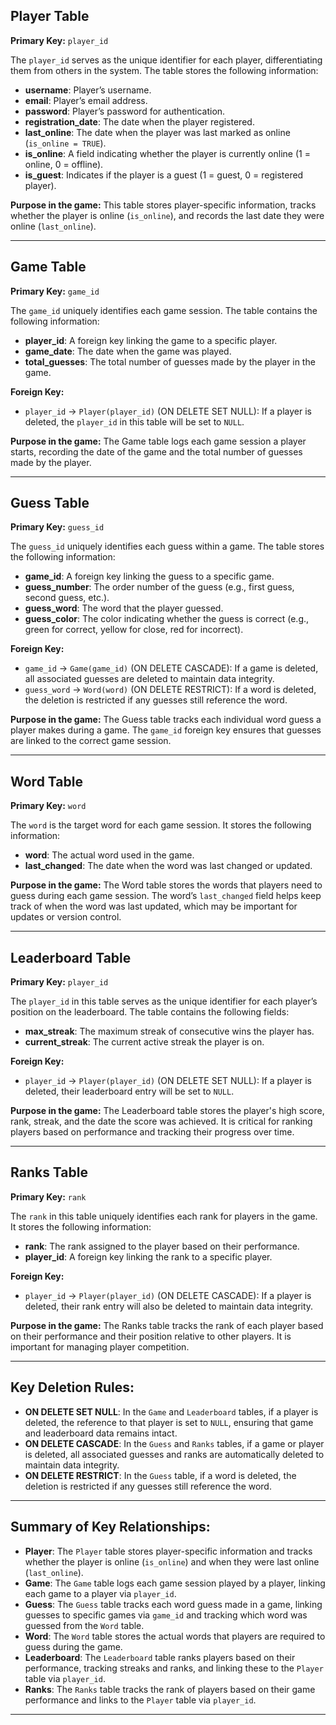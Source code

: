 ## Player Table

**Primary Key:** `player_id`

The `player_id` serves as the unique identifier for each player, differentiating them from others in the system. The table stores the following information:

- **username**: Player’s username.
- **email**: Player’s email address.
- **password**: Player’s password for authentication.
- **registration_date**: The date when the player registered.
- **last_online**: The date when the player was last marked as online (`is_online = TRUE`).
- **is_online**: A field indicating whether the player is currently online (1 = online, 0 = offline).
- **is_guest**: Indicates if the player is a guest (1 = guest, 0 = registered player).

**Purpose in the game:** This table stores player-specific information, tracks whether the player is online (`is_online`), and records the last date they were online (`last_online`).

---

## Game Table

**Primary Key:** `game_id`

The `game_id` uniquely identifies each game session. The table contains the following information:

- **player_id**: A foreign key linking the game to a specific player.
- **game_date**: The date when the game was played.
- **total_guesses**: The total number of guesses made by the player in the game.

**Foreign Key:**  
- `player_id` → `Player(player_id)` (ON DELETE SET NULL): If a player is deleted, the `player_id` in this table will be set to `NULL`.

**Purpose in the game:** The Game table logs each game session a player starts, recording the date of the game and the total number of guesses made by the player.

---

## Guess Table

**Primary Key:** `guess_id`

The `guess_id` uniquely identifies each guess within a game. The table stores the following information:

- **game_id**: A foreign key linking the guess to a specific game.
- **guess_number**: The order number of the guess (e.g., first guess, second guess, etc.).
- **guess_word**: The word that the player guessed.
- **guess_color**: The color indicating whether the guess is correct (e.g., green for correct, yellow for close, red for incorrect).

**Foreign Key:**  
- `game_id` → `Game(game_id)` (ON DELETE CASCADE): If a game is deleted, all associated guesses are deleted to maintain data integrity.
- `guess_word` → `Word(word)` (ON DELETE RESTRICT): If a word is deleted, the deletion is restricted if any guesses still reference the word.

**Purpose in the game:** The Guess table tracks each individual word guess a player makes during a game. The `game_id` foreign key ensures that guesses are linked to the correct game session.

---

## Word Table

**Primary Key:** `word`

The `word` is the target word for each game session. It stores the following information:

- **word**: The actual word used in the game.
- **last_changed**: The date when the word was last changed or updated.

**Purpose in the game:** The Word table stores the words that players need to guess during each game session. The word’s `last_changed` field helps keep track of when the word was last updated, which may be important for updates or version control.

---

## Leaderboard Table

**Primary Key:** `player_id`

The `player_id` in this table serves as the unique identifier for each player’s position on the leaderboard. The table contains the following fields:

- **max_streak**: The maximum streak of consecutive wins the player has.
- **current_streak**: The current active streak the player is on.

**Foreign Key:**  
- `player_id` → `Player(player_id)` (ON DELETE SET NULL): If a player is deleted, their leaderboard entry will be set to `NULL`.

**Purpose in the game:** The Leaderboard table stores the player's high score, rank, streak, and the date the score was achieved. It is critical for ranking players based on performance and tracking their progress over time.

---

## Ranks Table

**Primary Key:** `rank`

The `rank` in this table uniquely identifies each rank for players in the game. It stores the following information:

- **rank**: The rank assigned to the player based on their performance.
- **player_id**: A foreign key linking the rank to a specific player.

**Foreign Key:**  
- `player_id` → `Player(player_id)` (ON DELETE CASCADE): If a player is deleted, their rank entry will also be deleted to maintain data integrity.

**Purpose in the game:** The Ranks table tracks the rank of each player based on their performance and their position relative to other players. It is important for managing player competition.

---

## Key Deletion Rules:

- **ON DELETE SET NULL**: In the `Game` and `Leaderboard` tables, if a player is deleted, the reference to that player is set to `NULL`, ensuring that game and leaderboard data remains intact.
- **ON DELETE CASCADE**: In the `Guess` and `Ranks` tables, if a game or player is deleted, all associated guesses and ranks are automatically deleted to maintain data integrity.
- **ON DELETE RESTRICT**: In the `Guess` table, if a word is deleted, the deletion is restricted if any guesses still reference the word.

---

## Summary of Key Relationships:

- **Player**: The `Player` table stores player-specific information and tracks whether the player is online (`is_online`) and when they were last online (`last_online`).
- **Game**: The `Game` table logs each game session played by a player, linking each game to a player via `player_id`.
- **Guess**: The `Guess` table tracks each word guess made in a game, linking guesses to specific games via `game_id` and tracking which word was guessed from the `Word` table.
- **Word**: The `Word` table stores the actual words that players are required to guess during the game.
- **Leaderboard**: The `Leaderboard` table ranks players based on their performance, tracking streaks and ranks, and linking these to the `Player` table via `player_id`.
- **Ranks**: The `Ranks` table tracks the rank of players based on their game performance and links to the `Player` table via `player_id`.

---